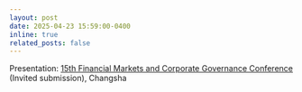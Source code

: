 ```yaml
---
layout: post
date: 2025-04-23 15:59:00-0400
inline: true
related_posts: false
---
```


Presentation: [15th Financial Markets and Corporate Governance Conference](http://ibschool-en.hnu.edu.cn/Financial_Markets_and_Corporate_Governance_Co.htm) (Invited submission), Changsha